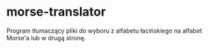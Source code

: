 # morse-translator
Program tłumaczący pliki do wyboru z alfabetu łacińskiego na alfabet Morse'a lub w drugą stronę.
